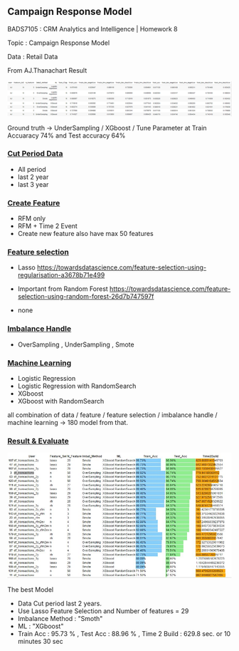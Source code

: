 ## **Campaign Response Model**

BADS7105 : CRM Analytics and Intelligence | Homework 8

Topic : Campaign Response Model

Data : Retail Data

From AJ.Thanachart Result 

<p align="center">
 <img  src="./result_Teacher.png">
</p>

Ground truth -> UnderSampling / XGboost / Tune Parameter at Train Accuaracy 74% and Test accuracy 64%

### <ins> Cut Period Data </ins>

- All period
- last 2 year
- last 3 year

### <ins> Create Feature </ins>

- RFM only
- RFM + Time 2 Event
- Create new feature also have max 50 features

### <ins> Feature selection </ins>

- Lasso 
<url>https://towardsdatascience.com/feature-selection-using-regularisation-a3678b71e499</url>

- Important from Random Forest
<url>https://towardsdatascience.com/feature-selection-using-random-forest-26d7b747597f</url>

- none

### <ins> Imbalance Handle </ins>

- OverSampling , UnderSampling , Smote

### <ins> Machine Learning </ins>

- Logistic Regression
- Logistic Regression with RandomSearch
- XGboost 
- XGboost with RandomSearch

all combination of data / feature / feature selection / imbalance handle / machine learning -> 180 model from that.

### <ins> Result & Evaluate </ins>

<p align="center">
 <img  src="./result_mytest.JPG">
</p>

The best Model 
- Data Cut period last 2 years.
- Use Lasso Feature Selection and Number of features = 29
- Imbalance Method : "Smoth"
- ML : "XGboost"
- Train Acc : 95.73 % , Test Acc : 88.96 % , Time 2 Build : 629.8 sec. or  10 minutes 30 sec
